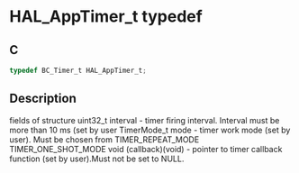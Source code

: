 # HAL_AppTimer_t typedef 

## C

```c
typedef BC_Timer_t HAL_AppTimer_t;

```
## Description

fields of structure uint32_t interval - timer firing interval. Interval must be more than 10 ms (set by user TimerMode_t mode - timer work mode (set by user). Must be chosen from TIMER_REPEAT_MODE TIMER_ONE_SHOT_MODE void (callback)(void) - pointer to timer callback function (set by user).Must not be set to NULL.


